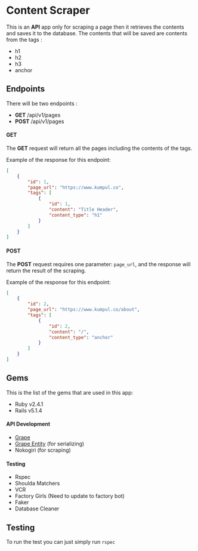 
# Content Scraper

This is an **API** app only for scraping a page then it retrieves the contents and saves it to the database.
The contents that will be saved are contents from the tags :
* h1
* h2
* h3
* anchor

## Endpoints
There will be two endpoints :
* **GET** /api/v1/pages
* **POST** /api/v1/pages

#### GET

The **GET** request will return all the pages including the contents of the tags.

Example of the response for this endpoint:

```json
[
    {
        "id": 1,
        "page_url": "https://www.kumpul.co",
        "tags": [
            {
                "id": 1,
                "content": "Title Header",
                "content_type": "h1"
            }
        ]
    }
]
```

#### POST
The **POST** request requires one parameter: `page_url`, and the response will return the result of the scraping.

Example of the response for this endpoint:
```json
[
    {
        "id": 2,
        "page_url": "https://www.kumpul.co/about",
        "tags": [
            {
                "id": 2,
                "content": "/",
                "content_type": "anchor"
            }
        ]
    }
]
```

## Gems
This is the list of the gems that are used in this app:
* Ruby v2.4.1
* Rails v5.1.4

#### API Development
* [Grape](https://github.com/ruby-grape/grape)
* [Grape Entity](https://github.com/ruby-grape/grape-entity) (for serializing)
* Nokogiri (for scraping)

#### Testing
* Rspec
* Shoulda Matchers
* VCR
* Factory Girls (Need to update to factory bot)
* Faker
* Database Cleaner

## Testing
To run the test you can just simply run `rspec`
